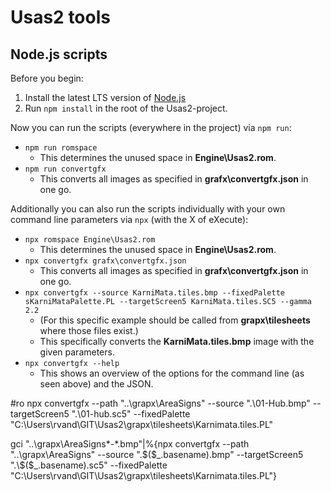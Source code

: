 # Usas2 tools

## Node.js scripts

Before you begin:

1. Install the latest LTS version of [Node.js](https://nodejs.org/en)
2. Run `npm install` in the root of the Usas2-project.

Now you can run the scripts (everywhere in the project) via `npm run`:

* `npm run romspace`
  * This determines the unused space in **Engine\Usas2.rom**.
* `npm run convertgfx`
  * This converts all images as specified in **grafx\convertgfx.json** in one go.

Additionally you can also run the scripts individually with your own command line parameters via `npx` (with the X of eXecute):

* `npx romspace Engine\Usas2.rom`
  * This determines the unused space in **Engine\Usas2.rom**.
* `npx convertgfx grafx\convertgfx.json`
  * This converts all images as specified in **grafx\convertgfx.json** in one go.
* `npx convertgfx --source KarniMata.tiles.bmp --fixedPalette sKarniMataPalette.PL --targetScreen5 KarniMata.tiles.SC5 --gamma 2.2`
  * (For this specific example should be called from **grapx\tilesheets** where those files exist.)
  * This specifically converts the **KarniMata.tiles.bmp** image with the given parameters.
* `npx convertgfx --help`
  * This shows an overview of the options for the command line (as seen above) and the JSON.


#ro
npx convertgfx --path "..\grapx\AreaSigns" --source ".\01-Hub.bmp" --targetScreen5 ".\01-hub.sc5" --fixedPalette "C:\Users\rvand\GIT\Usas2\grapx\tilesheets\Karnimata.tiles.PL"

gci "..\grapx\AreaSigns\*-*.bmp"|%{npx convertgfx --path "..\grapx\AreaSigns" --source ".\$($_.basename).bmp" --targetScreen5 ".\$($_.basename).sc5" --fixedPalette "C:\Users\rvand\GIT\Usas2\grapx\tilesheets\Karnimata.tiles.PL"}


